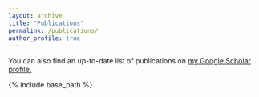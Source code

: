 ```yaml
---
layout: archive
title: "Publications"
permalink: /publications/
author_profile: true
---
```


You can also find an up-to-date list of publications on <u><a href="https://scholar.google.com/citations?user=dESHYYcAAAAJ&hl=en&oi=ao"> my Google Scholar profile</a>.</u>

{% include base_path %}

<script src="https://bibbase.org/show?bib=https://mzuzak.github.io/publications/pubs.bib&jsonp=1"></script>